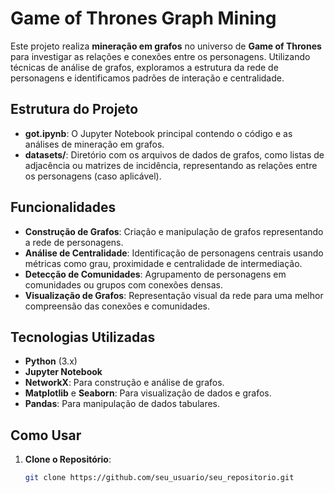 # Game of Thrones Graph Mining

Este projeto realiza **mineração em grafos** no universo de **Game of Thrones** para investigar as relações e conexões entre os personagens. Utilizando técnicas de análise de grafos, exploramos a estrutura da rede de personagens e identificamos padrões de interação e centralidade.

## Estrutura do Projeto

- **got.ipynb**: O Jupyter Notebook principal contendo o código e as análises de mineração em grafos.
- **datasets/**: Diretório com os arquivos de dados de grafos, como listas de adjacência ou matrizes de incidência, representando as relações entre os personagens (caso aplicável).

## Funcionalidades

- **Construção de Grafos**: Criação e manipulação de grafos representando a rede de personagens.
- **Análise de Centralidade**: Identificação de personagens centrais usando métricas como grau, proximidade e centralidade de intermediação.
- **Detecção de Comunidades**: Agrupamento de personagens em comunidades ou grupos com conexões densas.
- **Visualização de Grafos**: Representação visual da rede para uma melhor compreensão das conexões e comunidades.

## Tecnologias Utilizadas

- **Python** (3.x)
- **Jupyter Notebook**
- **NetworkX**: Para construção e análise de grafos.
- **Matplotlib** e **Seaborn**: Para visualização de dados e grafos.
- **Pandas**: Para manipulação de dados tabulares.

## Como Usar

1. **Clone o Repositório**:
   ```bash
   git clone https://github.com/seu_usuario/seu_repositorio.git
